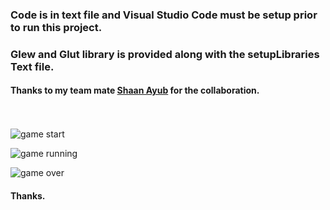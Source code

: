 ### Code is in text file and Visual Studio Code must be setup prior to run this project.
### Glew and Glut library is provided along with the setupLibraries Text file.
#### Thanks to my team mate [Shaan Ayub](https://github.com/Shaan3274) for the collaboration.
<br> <br>
![game start](https://github.com/user-attachments/assets/cefe759e-3b32-4263-8433-69232d662533)

![game running](https://github.com/user-attachments/assets/9ee599ee-5327-43b6-b536-2af5271595c9)

![game over](https://github.com/user-attachments/assets/d00af8b2-9cbc-4d90-b128-1a358ed384ba)

#### Thanks.
